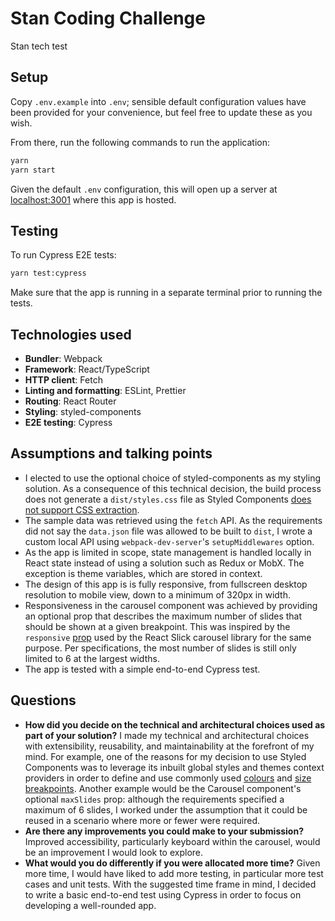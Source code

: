 # Stan Coding Challenge

Stan tech test

## Setup

Copy `.env.example` into `.env`; sensible default configuration values have been provided for your convenience, but feel free to update these as you wish.

From there, run the following commands to run the application:

```sh
yarn
yarn start
```

Given the default `.env` configuration, this will open up a server at [localhost:3001](http://localhost:3001) where this app is hosted.

## Testing

To run Cypress E2E tests:

```sh
yarn test:cypress
```

Make sure that the app is running in a separate terminal prior to running the tests.

## Technologies used

- **Bundler**: Webpack
- **Framework**: React/TypeScript
- **HTTP client**: Fetch
- **Linting and formatting**: ESLint, Prettier
- **Routing**: React Router
- **Styling**: styled-components
- **E2E testing**: Cypress

## Assumptions and talking points

- I elected to use the optional choice of styled-components as my styling solution. As a consequence of this technical decision, the build process does not generate a `dist/styles.css` file as Styled Components [does not support CSS extraction](https://github.com/styled-components/styled-components/issues/1018#issuecomment-316827497).
- The sample data was retrieved using the `fetch` API. As the requirements did not say the `data.json` file was allowed to be built to `dist`, I wrote a custom local API using `webpack-dev-server`'s `setupMiddlewares` option.
- As the app is limited in scope, state management is handled locally in React state instead of using a solution such as Redux or MobX. The exception is theme variables, which are stored in context.
- The design of this app is is fully responsive, from fullscreen desktop resolution to mobile view, down to a minimum of 320px in width.
- Responsiveness in the carousel component was achieved by providing an optional prop that describes the maximum number of slides that should be shown at a given breakpoint. This was inspired by the `responsive` [prop](https://react-slick.neostack.com/docs/api#responsive) used by the React Slick carousel library for the same purpose. Per specifications, the most number of slides is still only limited to 6 at the largest widths.
- The app is tested with a simple end-to-end Cypress test.

## Questions

- **How did you decide on the technical and architectural choices used as part of your solution?** I made my technical and architectural choices with extensibility, reusability, and maintainability at the forefront of my mind. For example, one of the reasons for my decision to use Styled Components was to leverage its inbuilt global styles and themes context providers in order to define and use commonly used [colours](./src/theme/palette.ts) and [size breakpoints](./src/theme/size.ts). Another example would be the Carousel component's optional `maxSlides` prop: although the requirements specified a maximum of 6 slides, I worked under the assumption that it could be reused in a scenario where more or fewer were required.
- **Are there any improvements you could make to your submission?** Improved accessibility, particularly keyboard within the carousel, would be an improvement I would look to explore.
- **What would you do differently if you were allocated more time?** Given more time, I would have liked to add more testing, in particular more test cases and unit tests. With the suggested time frame in mind, I decided to write a basic end-to-end test using Cypress in order to focus on developing a well-rounded app.
